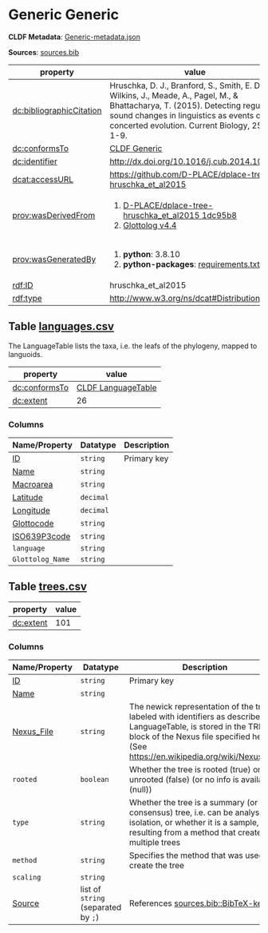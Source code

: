<a name="ds-genericmetadatajson"> </a>

# Generic Generic

**CLDF Metadata**: [Generic-metadata.json](./Generic-metadata.json)

**Sources**: [sources.bib](./sources.bib)

property | value
 --- | ---
[dc:bibliographicCitation](http://purl.org/dc/terms/bibliographicCitation) | Hruschka, D. J., Branford, S., Smith, E. D., Wilkins, J., Meade, A., Pagel, M., & Bhattacharya, T. (2015). Detecting regular sound changes in linguistics as events of concerted evolution. Current Biology, 25(1), 1-9.
[dc:conformsTo](http://purl.org/dc/terms/conformsTo) | [CLDF Generic](http://cldf.clld.org/v1.0/terms.rdf#Generic)
[dc:identifier](http://purl.org/dc/terms/identifier) | http://dx.doi.org/10.1016/j.cub.2014.10.064
[dcat:accessURL](http://www.w3.org/ns/dcat#accessURL) | https://github.com/D-PLACE/dplace-tree-hruschka_et_al2015
[prov:wasDerivedFrom](http://www.w3.org/ns/prov#wasDerivedFrom) | <ol><li><a href="https://github.com/D-PLACE/dplace-tree-hruschka_et_al2015/tree/1dc95b8">D-PLACE/dplace-tree-hruschka_et_al2015 1dc95b8</a></li><li><a href="https://github.com/glottolog/glottolog/tree/v4.4">Glottolog v4.4</a></li></ol>
[prov:wasGeneratedBy](http://www.w3.org/ns/prov#wasGeneratedBy) | <ol><li><strong>python</strong>: 3.8.10</li><li><strong>python-packages</strong>: <a href="./requirements.txt">requirements.txt</a></li></ol>
[rdf:ID](http://www.w3.org/1999/02/22-rdf-syntax-ns#ID) | hruschka_et_al2015
[rdf:type](http://www.w3.org/1999/02/22-rdf-syntax-ns#type) | http://www.w3.org/ns/dcat#Distribution


## <a name="table-languagescsv"></a>Table [languages.csv](./languages.csv)

The LanguageTable lists the taxa, i.e. the leafs of the phylogeny, mapped to languoids.

property | value
 --- | ---
[dc:conformsTo](http://purl.org/dc/terms/conformsTo) | [CLDF LanguageTable](http://cldf.clld.org/v1.0/terms.rdf#LanguageTable)
[dc:extent](http://purl.org/dc/terms/extent) | 26


### Columns

Name/Property | Datatype | Description
 --- | --- | --- 
[ID](http://cldf.clld.org/v1.0/terms.rdf#id) | `string` | Primary key
[Name](http://cldf.clld.org/v1.0/terms.rdf#name) | `string` | 
[Macroarea](http://cldf.clld.org/v1.0/terms.rdf#macroarea) | `string` | 
[Latitude](http://cldf.clld.org/v1.0/terms.rdf#latitude) | `decimal` | 
[Longitude](http://cldf.clld.org/v1.0/terms.rdf#longitude) | `decimal` | 
[Glottocode](http://cldf.clld.org/v1.0/terms.rdf#glottocode) | `string` | 
[ISO639P3code](http://cldf.clld.org/v1.0/terms.rdf#iso639P3code) | `string` | 
`language` | `string` | 
`Glottolog_Name` | `string` | 

## <a name="table-treescsv"></a>Table [trees.csv](./trees.csv)

property | value
 --- | ---
[dc:extent](http://purl.org/dc/terms/extent) | 101


### Columns

Name/Property | Datatype | Description
 --- | --- | --- 
[ID](http://cldf.clld.org/v1.0/terms.rdf#id) | `string` | Primary key
[Name](http://cldf.clld.org/v1.0/terms.rdf#name) | `string` | 
[Nexus_File](http://purl.org/dc/terms/relation) | `string` | The newick representation of the tree, labeled with identifiers as described in LanguageTable, is stored in the TREES block of the Nexus file specified here. (See https://en.wikipedia.org/wiki/Nexus_file)
`rooted` | `boolean` | Whether the tree is rooted (true) or unrooted (false) (or no info is available (null))
`type` | `string` | Whether the tree is a summary (or consensus) tree, i.e. can be analysed in isolation, or whether it is a sample, resulting from a method that creates multiple trees
`method` | `string` | Specifies the method that was used to create the tree
`scaling` | `string` | 
[Source](http://cldf.clld.org/v1.0/terms.rdf#source) | list of `string` (separated by `;`) | References [sources.bib::BibTeX-key](./sources.bib)

